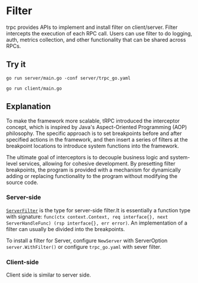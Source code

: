 # Filter

trpc provides APIs to implement and install filter on client/server. Filter intercepts the execution of each RPC call.
Users can use filter to do logging, auth, metrics collection, and other functionality that can be shared across RPCs.

## Try it

```shell
go run server/main.go -conf server/trpc_go.yaml
```

```shell
go run client/main.go
```

## Explanation

To make the framework more scalable, tRPC introduced the interceptor concept, which is inspired by Java's
Aspect-Oriented Programming (AOP) philosophy.
The specific approach is to set breakpoints before and after specified actions in the framework,
and then insert a series of filters at the breakpoint locations to introduce system functions into the framework.

The ultimate goal of interceptors is to decouple business logic and system-level services, allowing for cohesive
development.
By presetting filter breakpoints, the program is provided with a mechanism for dynamically adding or replacing
functionality to the program without modifying the source code.

### Server-side

[`ServerFilter`](https://git.woa.com/trpc-go/trpc-go/blob/master/filter/filter.go#L42) is the type for server-side
filter.It is essentially a function type with signature:
`func(ctx context.Context, req interface{}, next ServerHandleFunc) (rsp interface{}, err error)`. An implementation of a
filter can usually be divided into the breakpoints.

To install a filter for Server, configure `NewServer` with ServerOption `server.WithFilter()` or
configure `trpc_go.yaml` with sever filter.

### Client-side

Client side is similar to server side.


